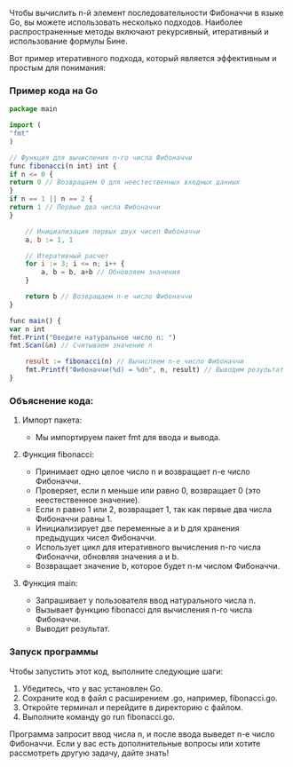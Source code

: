 Чтобы вычислить n-й элемент последовательности Фибоначчи в языке Go, вы можете использовать несколько подходов. Наиболее распространенные методы включают рекурсивный, итеративный и использование формулы Бине.

Вот пример итеративного подхода, который является эффективным и простым для понимания:

### Пример кода на Go
```js
package main

import (
"fmt"
)

// Функция для вычисления n-го числа Фибоначчи
func fibonacci(n int) int {
if n <= 0 {
return 0 // Возвращаем 0 для неестественных входных данных
}
if n == 1 || n == 2 {
return 1 // Первые два числа Фибоначчи
}

    // Инициализация первых двух чисел Фибоначчи
    a, b := 1, 1

    // Итеративный расчет
    for i := 3; i <= n; i++ {
        a, b = b, a+b // Обновляем значения
    }

    return b // Возвращаем n-е число Фибоначчи
}

func main() {
var n int
fmt.Print("Введите натуральное число n: ")
fmt.Scan(&n) // Считываем значение n

    result := fibonacci(n) // Вычисляем n-е число Фибоначчи
    fmt.Printf("Фибоначчи(%d) = %dn", n, result) // Выводим результат
}
```

### Объяснение кода:

1. Импорт пакета:
    - Мы импортируем пакет fmt для ввода и вывода.

2. Функция fibonacci:
    - Принимает одно целое число n и возвращает n-е число Фибоначчи.
    - Проверяет, если n меньше или равно 0, возвращает 0 (это неестественное значение).
    - Если n равно 1 или 2, возвращает 1, так как первые два числа Фибоначчи равны 1.
    - Инициализирует две переменные a и b для хранения предыдущих чисел Фибоначчи.
    - Использует цикл для итеративного вычисления n-го числа Фибоначчи, обновляя значения a и b.
    - Возвращает значение b, которое будет n-м числом Фибоначчи.

3. Функция main:
    - Запрашивает у пользователя ввод натурального числа n.
    - Вызывает функцию fibonacci для вычисления n-го числа Фибоначчи.
    - Выводит результат.

### Запуск программы

Чтобы запустить этот код, выполните следующие шаги:

1. Убедитесь, что у вас установлен Go.
2. Сохраните код в файл с расширением .go, например, fibonacci.go.
3. Откройте терминал и перейдите в директорию с файлом.
4. Выполните команду go run fibonacci.go.

Программа запросит ввод числа n, и после ввода выведет n-е число Фибоначчи. Если у вас есть дополнительные вопросы или хотите рассмотреть другую задачу, дайте знать!